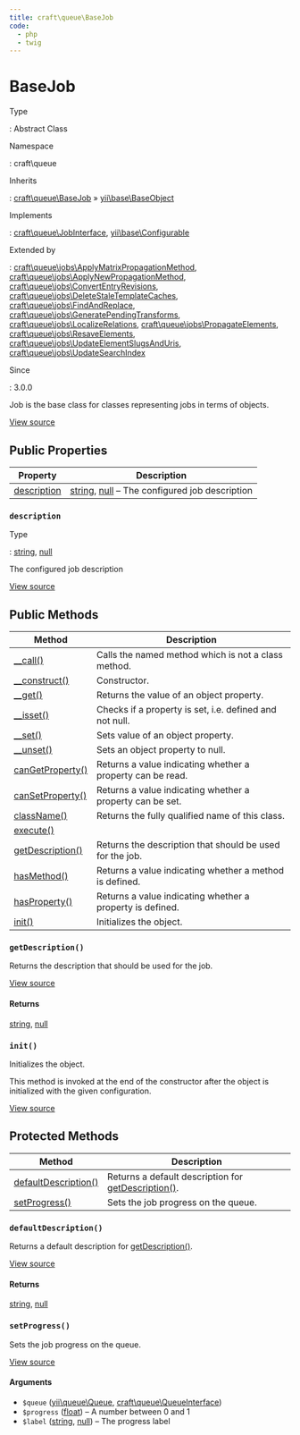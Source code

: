 ```yaml
---
title: craft\queue\BaseJob
code:
  - php
  - twig
---
```


# BaseJob

Type

:   Abstract Class

Namespace

:   craft\queue

Inherits

:   [craft\queue\BaseJob](craft-queue-basejob.md) &raquo;
[yii\base\BaseObject](https://www.yiiframework.com/doc/api/2.0/yii-base-baseobject)

Implements

:   [craft\queue\JobInterface](craft-queue-jobinterface.md), [yii\base\Configurable](https://www.yiiframework.com/doc/api/2.0/yii-base-configurable)

Extended by

:   [craft\queue\jobs\ApplyMatrixPropagationMethod](craft-queue-jobs-applymatrixpropagationmethod.md), [craft\queue\jobs\ApplyNewPropagationMethod](craft-queue-jobs-applynewpropagationmethod.md), [craft\queue\jobs\ConvertEntryRevisions](craft-queue-jobs-convertentryrevisions.md), [craft\queue\jobs\DeleteStaleTemplateCaches](craft-queue-jobs-deletestaletemplatecaches.md), [craft\queue\jobs\FindAndReplace](craft-queue-jobs-findandreplace.md), [craft\queue\jobs\GeneratePendingTransforms](craft-queue-jobs-generatependingtransforms.md), [craft\queue\jobs\LocalizeRelations](craft-queue-jobs-localizerelations.md), [craft\queue\jobs\PropagateElements](craft-queue-jobs-propagateelements.md), [craft\queue\jobs\ResaveElements](craft-queue-jobs-resaveelements.md), [craft\queue\jobs\UpdateElementSlugsAndUris](craft-queue-jobs-updateelementslugsanduris.md), [craft\queue\jobs\UpdateSearchIndex](craft-queue-jobs-updatesearchindex.md)

Since

:   3.0.0



Job is the base class for classes representing jobs in terms of objects.





[View source](https://github.com/craftcms/cms/blob/master/src/queue/BaseJob.php)


## Public Properties

| Property                                          | Description
| ------------------------------------------------- | ---------------------------------------------------------------------------------------------------------------------------
| [description](craft-queue-basejob.md#description) | [string](http://php.net/language.types.string), [null](http://php.net/language.types.null) – The configured job description

### `description`



Type

:   [string](http://php.net/language.types.string), [null](http://php.net/language.types.null)



The configured job description



[View source](https://github.com/craftcms/cms/blob/master/src/queue/BaseJob.php#L23)







## Public Methods

| Method                                                                                                                                    | Description
| ----------------------------------------------------------------------------------------------------------------------------------------- | ----------------------------------------------------------
| [__call()](https://www.yiiframework.com/doc/api/2.0/yii-base-baseobject#__call()-detail "Defined by yii\base\BaseObject")                 | Calls the named method which is not a class method.
| [__construct()](https://www.yiiframework.com/doc/api/2.0/yii-base-baseobject#__construct()-detail "Defined by yii\base\BaseObject")       | Constructor.
| [__get()](https://www.yiiframework.com/doc/api/2.0/yii-base-baseobject#__get()-detail "Defined by yii\base\BaseObject")                   | Returns the value of an object property.
| [__isset()](https://www.yiiframework.com/doc/api/2.0/yii-base-baseobject#__isset()-detail "Defined by yii\base\BaseObject")               | Checks if a property is set, i.e. defined and not null.
| [__set()](https://www.yiiframework.com/doc/api/2.0/yii-base-baseobject#__set()-detail "Defined by yii\base\BaseObject")                   | Sets value of an object property.
| [__unset()](https://www.yiiframework.com/doc/api/2.0/yii-base-baseobject#__unset()-detail "Defined by yii\base\BaseObject")               | Sets an object property to null.
| [canGetProperty()](https://www.yiiframework.com/doc/api/2.0/yii-base-baseobject#canGetProperty()-detail "Defined by yii\base\BaseObject") | Returns a value indicating whether a property can be read.
| [canSetProperty()](https://www.yiiframework.com/doc/api/2.0/yii-base-baseobject#canSetProperty()-detail "Defined by yii\base\BaseObject") | Returns a value indicating whether a property can be set.
| [className()](https://www.yiiframework.com/doc/api/2.0/yii-base-baseobject#className()-detail "Defined by yii\base\BaseObject")           | Returns the fully qualified name of this class.
| [execute()](craft-queue-jobinterface.md#method-execute "Defined by craft\queue\JobInterface")                                             |
| [getDescription()](craft-queue-basejob.md#method-getdescription)                                                                          | Returns the description that should be used for the job.
| [hasMethod()](https://www.yiiframework.com/doc/api/2.0/yii-base-baseobject#hasMethod()-detail "Defined by yii\base\BaseObject")           | Returns a value indicating whether a method is defined.
| [hasProperty()](https://www.yiiframework.com/doc/api/2.0/yii-base-baseobject#hasProperty()-detail "Defined by yii\base\BaseObject")       | Returns a value indicating whether a property is defined.
| [init()](craft-queue-basejob.md#method-init)                                                                                              | Initializes the object.

### `getDescription()`





Returns the description that should be used for the job.








[View source](https://github.com/craftcms/cms/blob/master/src/queue/BaseJob.php#L49-L52)



#### Returns

[string](http://php.net/language.types.string), [null](http://php.net/language.types.null)



### `init()`





Initializes the object.



This method is invoked at the end of the constructor after the object is initialized with the
given configuration.




[View source](https://github.com/craftcms/cms/blob/master/src/queue/BaseJob.php#L38-L44)








## Protected Methods

| Method                                                                   | Description
| ------------------------------------------------------------------------ | ---------------------------------------------------------------------------------------------------
| [defaultDescription()](craft-queue-basejob.md#method-defaultdescription) | Returns a default description for [getDescription()](craft-queue-basejob.md#method-getdescription).
| [setProgress()](craft-queue-basejob.md#method-setprogress)               | Sets the job progress on the queue.

### `defaultDescription()`





Returns a default description for [getDescription()](craft-queue-basejob.md#method-getdescription).




[View source](https://github.com/craftcms/cms/blob/master/src/queue/BaseJob.php#L59-L62)



#### Returns

[string](http://php.net/language.types.string), [null](http://php.net/language.types.null)



### `setProgress()`





Sets the job progress on the queue.




[View source](https://github.com/craftcms/cms/blob/master/src/queue/BaseJob.php#L71-L90)


#### Arguments

- `$queue` ([yii\queue\Queue](https://github.com/yiisoft/yii2-queue/blob/master/src/Queue.php), [craft\queue\QueueInterface](craft-queue-queueinterface.md))
- `$progress` ([float](http://php.net/language.types.float)) – A number between 0 and 1
- `$label` ([string](http://php.net/language.types.string), [null](http://php.net/language.types.null)) – The progress label









